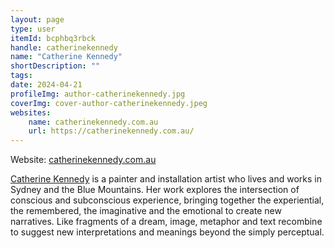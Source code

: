 ```yaml
---
layout: page
type: user
itemId: bcphbq3rbck
handle: catherinekennedy
name: "Catherine Kennedy"
shortDescription: ""
tags:
date: 2024-04-21
profileImg: author-catherinekennedy.jpg
coverImg: cover-author-catherinekennedy.jpeg
websites:
    name: catherinekennedy.com.au
    url: https://catherinekennedy.com.au/
---
```


Website: <a href="https://catherinekennedy.com.au/" target="_blank">catherinekennedy.com.au</a>

<a href="https://catherinekennedy.com.au/" target="_blank">Catherine Kennedy</a> is a painter and installation artist who lives and works in Sydney and the Blue Mountains. Her work explores the intersection of conscious and subconscious experience, bringing together the experiential, the remembered, the imaginative and the emotional to create new narratives. Like fragments of a dream, image, metaphor and text recombine to suggest new interpretations and meanings beyond the simply perceptual.

